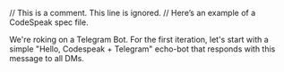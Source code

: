 // This is a comment. This line is ignored.
// Here’s an example of a CodeSpeak spec file.

We're roking on a Telegram Bot. For the first iteration, let's start with a simple "Hello, Codespeak + Telegram" echo-bot that responds with this message to all DMs.
